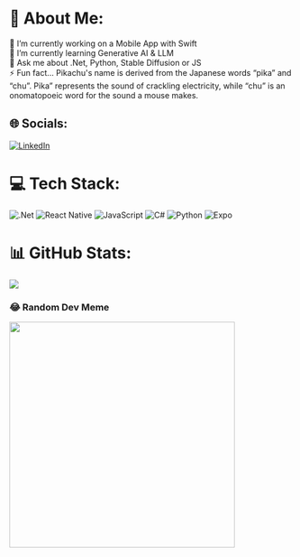 # 💫 About Me:
🔭 I’m currently working on a Mobile App with Swift<br>🌱 I’m currently learning Generative AI & LLM<br>💬 Ask me about .Net, Python, Stable Diffusion or JS<br>⚡ Fun fact... Pikachu's name is derived from the Japanese words “pika” and “chu”. Pika” represents the sound of crackling electricity, while “chu” is an onomatopoeic word for the sound a mouse makes.


## 🌐 Socials:
[![LinkedIn](https://img.shields.io/badge/LinkedIn-%230077B5.svg?logo=linkedin&logoColor=white)](https://linkedin.com/in/ege-ardic) 

# 💻 Tech Stack:
![.Net](https://img.shields.io/badge/.NET-5C2D91?style=for-the-badge&logo=.net&logoColor=white) ![React Native](https://img.shields.io/badge/react_native-%2320232a.svg?style=for-the-badge&logo=react&logoColor=%2361DAFB) ![JavaScript](https://img.shields.io/badge/javascript-%23323330.svg?style=for-the-badge&logo=javascript&logoColor=%23F7DF1E) ![C#](https://img.shields.io/badge/c%23-%23239120.svg?style=for-the-badge&logo=csharp&logoColor=white) ![Python](https://img.shields.io/badge/python-3670A0?style=for-the-badge&logo=python&logoColor=ffdd54) ![Expo](https://img.shields.io/badge/expo-1C1E24?style=for-the-badge&logo=expo&logoColor=#D04A37)
# 📊 GitHub Stats:
![](https://github-readme-streak-stats.herokuapp.com/?user=egeardic&theme=dark&hide_border=true)<br/>

### 😂 Random Dev Meme
<img src='https://codermemes.vercel.app/' style="height: 400px;"/>

<!-- Proudly created with GPRM ( https://gprm.itsvg.in ) -->
